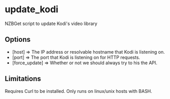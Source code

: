 # update_kodi
NZBGet script to update Kodi's video library

## Options

* [host] => The IP address or resolvable hostname that Kodi is listening on.
* [port] => The port that Kodi is listening on for HTTP requests.
* [force_update] => Whether or not we should always try to his the API.

## Limitations

Requires Curl to be installed.
Only runs on linux/unix hosts with BASH.
